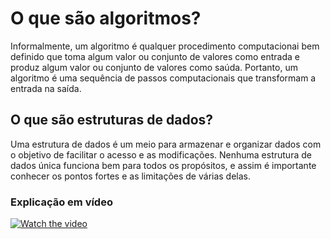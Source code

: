 <h1>O que são algoritmos?</h1>

Informalmente, um algoritmo é qualquer procedimento computacionai bem definido que 
toma algum valor ou conjunto de valores como entrada e produz algum valor ou conjunto de valores como saúda. Portanto, um algoritmo é uma sequência de passos computacionais que transformam a entrada na saída. 

<h2>O que são estruturas de dados?</h2>

Uma estrutura de dados é um meio para armazenar e organizar dados com o objetivo de facilitar o acesso e as modificações. Nenhuma estrutura de dados única funciona bem para todos os propósitos, e assim é importante conhecer os pontos fortes e as limitações de várias delas. 


<h3>Explicação em vídeo</h3>

[![Watch the video](https://i.imgur.com/vKb2F1B.png)](https://youtu.be/Xo1V_JL1yAg)
